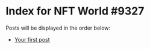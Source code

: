 # Index for NFT World #9327
Posts will be displayed in the order below:

- [Your first post](./001-first.md)

